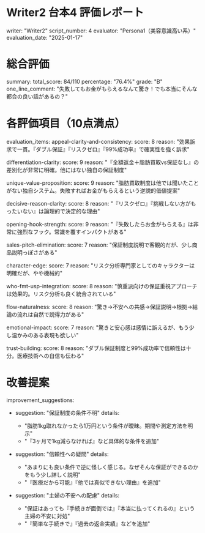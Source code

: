 # Writer2 台本4 評価レポート
writer: "Writer2"
script_number: 4
evaluator: "Persona1（美容意識高い系）"
evaluation_date: "2025-01-17"

# 総合評価
summary:
  total_score: 84/110
  percentage: "76.4%"
  grade: "B"
  one_line_comment: "失敗してもお金がもらえるなんて驚き！でも本当にそんな都合の良い話があるの？"

# 各評価項目（10点満点）
evaluation_items:
  appeal-clarity-and-consistency:
    score: 8
    reason: "効果訴求で一貫。『ダブル保証』『リスクゼロ』『99%成功率』で確実性を強く訴求"
  
  differentiation-clarity:
    score: 9
    reason: "『全額返金＋脂肪買取vs保証なし』の差別化が非常に明確。他にはない独自の保証制度"
  
  unique-value-proposition:
    score: 9
    reason: "脂肪買取制度は他では聞いたことがない独自システム。失敗すればお金がもらえるという逆説的価値提案"
  
  decisive-reason-clarity:
    score: 8
    reason: "『リスクゼロ』『挑戦しない方がもったいない』は論理的で決定的な理由"
  
  opening-hook-strength:
    score: 9
    reason: "『失敗したらお金がもらえる』は非常に強烈なフック。常識を覆すインパクトがある"
  
  sales-pitch-elimination:
    score: 7
    reason: "保証制度説明で客観的だが、少し商品説明っぽさがある"
  
  character-edge:
    score: 7
    reason: "リスク分析専門家としてのキャラクターは明確だが、やや機械的"
  
  who-fmt-usp-integration:
    score: 8
    reason: "慎重派向けの保証重視アプローチは効果的。リスク分析も良く統合されている"
  
  flow-naturalness:
    score: 8
    reason: "驚き→不安への共感→保証説明→根拠→結論の流れは自然で説得力がある"
  
  emotional-impact:
    score: 7
    reason: "驚きと安心感は感情に訴えるが、もう少し温かみのある表現も欲しい"
  
  trust-building:
    score: 8
    reason: "ダブル保証制度と99%成功率で信頼性は十分。医療技術への自信も伝わる"

# 改善提案
improvement_suggestions:
  - suggestion: "保証制度の条件不明"
    details: 
      - "脂肪1kg取れなかったら1万円という条件が曖昧。期間や測定方法を明示"
      - "『3ヶ月で1kg減らなければ』など具体的な条件を追加"
  
  - suggestion: "信頼性への疑問"
    details:
      - "あまりにも良い条件で逆に怪しく感じる。なぜそんな保証ができるのかをもう少し詳しく説明"
      - "『医療だから可能』『他では真似できない理由』を追加"
  
  - suggestion: "主婦の不安への配慮"
    details:
      - "保証はあっても『手続きが面倒では』『本当に払ってくれるの』という主婦の不安に対処"
      - "『簡単な手続きで』『過去の返金実績』などを追加"